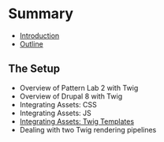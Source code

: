 # Summary

* [Introduction](README.md)
* [Outline](chapter1.md)

## The Setup

* Overview of Pattern Lab 2 with Twig
* Overview of Drupal 8 with Twig
* Integrating Assets: CSS
* Integrating Assets: JS
* [Integrating Assets: Twig Templates](the-setup/integrating-assets-twig-templates.md)
* Dealing with two Twig rendering pipelines

